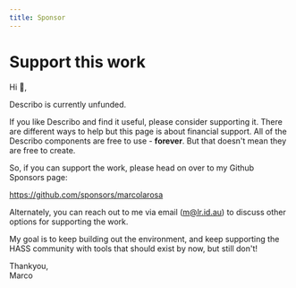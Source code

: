 ```yaml
---
title: Sponsor
---
```


# Support this work

Hi :wave:,

<div class="flex flex-row space-x-4 justify-center bg-slate-100 p-4 text-slate-800 rounded-lg my-4 text-lg">
    <div>
        <i class="fa-solid fa-circle-info text-red-600 fa-2x"></i>
    </div>
    <div>
        Describo is currently unfunded.
    </div>
</div>

If you like Describo and find it useful, please consider supporting it. There are different ways to
help but this page is about financial support. All of the Describo components are free to use -
**forever**. But that doesn't mean they are free to create.

So, if you can support the work, please head on over to my Github Sponsors page:

<div class="bg-slate-100 rounded-lg text-xl p-4 text-center">
<a href="https://github.com/sponsors/marcolarosa" target="_blank">https://github.com/sponsors/marcolarosa</a>
</div>

Alternately, you can reach out to me via email (m@lr.id.au) to discuss other options for supporting
the work.

My goal is to keep building out the environment, and keep supporting the HASS community with tools
that should exist by now, but still don't!

Thankyou, <br/>Marco
